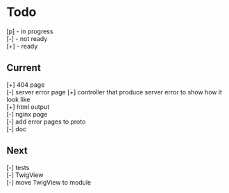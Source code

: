 # Todo

[p] - in progress  
[-] - not ready  
[+] - ready  

## Current

[+] 404 page  
[-] server error page
    [+] controller that produce server error to show how it look like  
    [+] html output  
    [-] nginx page  
    [-] add error pages to proto  
    [-] doc  

## Next

[-] tests  
    [-] TwigView  
[-] move TwigView to module  
